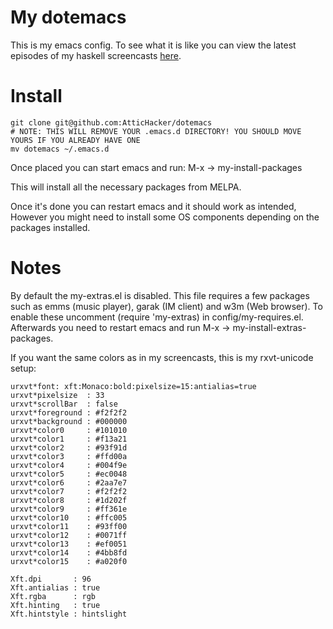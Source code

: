 My dotemacs
===========

This is my emacs config. To see what it is like you can view the latest episodes of my haskell screencasts [here](http://www.youtube.com/lazycasts).

Install
=======

```
git clone git@github.com:AtticHacker/dotemacs
# NOTE: THIS WILL REMOVE YOUR .emacs.d DIRECTORY! YOU SHOULD MOVE YOURS IF YOU ALREADY HAVE ONE
mv dotemacs ~/.emacs.d
```

Once placed you can start emacs and run: M-x -> my-install-packages

This will install all the necessary packages from MELPA.

Once it's done you can restart emacs and it should work as intended, However you might need to install some OS components depending on the packages installed.

Notes
=====

By default the my-extras.el is disabled. This file requires a few packages such as emms (music player), garak (IM client) and w3m (Web browser).
To enable these uncomment (require 'my-extras) in config/my-requires.el. Afterwards you need to restart emacs and run M-x -> my-install-extras-packages.



If you want the same colors as in my screencasts, this is my rxvt-unicode setup:

```
urxvt*font: xft:Monaco:bold:pixelsize=15:antialias=true
urxvt*pixelsize  : 33
urxvt*scrollBar  : false
urxvt*foreground : #f2f2f2
urxvt*background : #000000
urxvt*color0     : #101010
urxvt*color1     : #f13a21
urxvt*color2     : #93f91d
urxvt*color3     : #ffd00a
urxvt*color4     : #004f9e
urxvt*color5     : #ec0048
urxvt*color6     : #2aa7e7
urxvt*color7     : #f2f2f2
urxvt*color8     : #1d202f
urxvt*color9     : #ff361e
urxvt*color10    : #ffc005
urxvt*color11    : #93ff00
urxvt*color12    : #0071ff
urxvt*color13    : #ef0051
urxvt*color14    : #4bb8fd
urxvt*color15    : #a020f0

Xft.dpi       : 96
Xft.antialias : true
Xft.rgba      : rgb
Xft.hinting   : true
Xft.hintstyle : hintslight
```